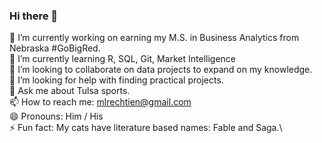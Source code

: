 ### Hi there 👋

<!--
**mlrechtien/mlrechtien** is a ✨ _special_ ✨ repository because its `README.md` (this file) appears on your GitHub profile.

Here are some ideas to get you started:
--> 
 🔭 I’m currently working on earning my M.S. in Business Analytics from Nebraska #GoBigRed.\
 🌱 I’m currently learning R, SQL, Git, Market Intelligence\
 👯 I’m looking to collaborate on data projects to expand on my knowledge.\
 🤔 I’m looking for help with finding practical projects.\
 💬 Ask me about Tulsa sports.\
 📫 How to reach me: mlrechtien@gmail.com\
 😄 Pronouns: Him / His\
 ⚡ Fun fact: My cats have literature based names: Fable and Saga.\

